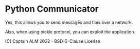 # Python Communicator

Yes, this allows you to send messages and files over a network.

Also, when using pickle protocol, you can exploit the application.

(C) Captain ALM 2022 - BSD-3-Clause License